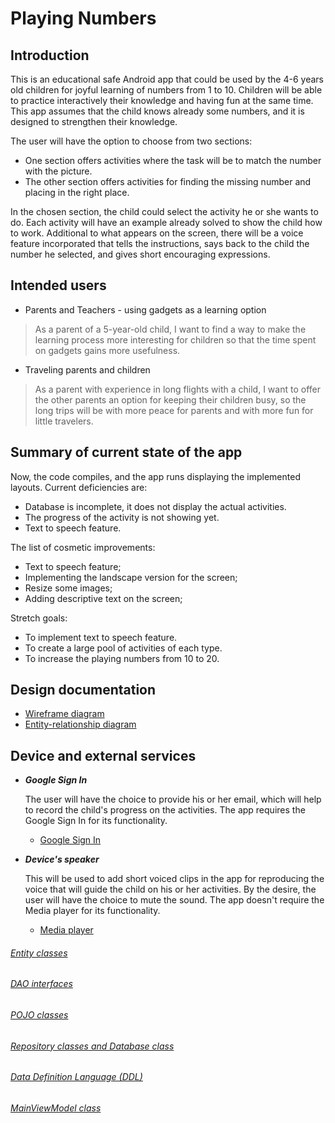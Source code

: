 # Playing Numbers

## Introduction

This is an educational safe Android app that could be used by the 4-6 years old children 
for joyful learning of numbers from 1 to 10. 
Children will be able to practice interactively their knowledge and having fun at the same time. 
This app assumes that the child knows already some numbers, and it is designed to strengthen 
their knowledge. 

The user will have the option to choose from two sections:

   * One section offers activities where the task will be to match the number with the picture. 
   * The other section offers activities for finding the missing number and placing in the right place.

In the chosen section, the child could select the activity he or she wants to do. 
Each activity will have an example already solved to show the child how to work.
Additional to what appears on the screen, there will be a voice feature incorporated that tells the instructions, 
says back to the child the number he selected, and gives short encouraging expressions.   

## Intended users 

   * Parents and Teachers - using gadgets as a learning option
 
   > As a parent of a 5-year-old child, I want to find a way to make the learning process more interesting 
        for children so that the time spent on gadgets gains more usefulness.

   * Traveling parents and children

   > As a parent with experience in long flights with a child, I want to offer the other parents an option for keeping their children busy, 
        so the long trips will be with more peace for parents and with more fun for little travelers.

## Summary of current state of the app

 Now, the code compiles, and the app runs displaying the implemented layouts.
    Current deficiencies are:
   * Database is incomplete, it does not display the actual activities. 
   * The progress of the activity is not showing yet. 
   * Text to speech feature.
   
 The list of cosmetic improvements:
   * Text to speech feature;
   * Implementing the landscape version for the screen;
   * Resize some images;
   * Adding descriptive text on the screen;
   
  Stretch goals:
   * To implement text to speech feature.
   * To create a large pool of activities of each type.
   * To increase the playing numbers from 10 to 20.

## Design documentation

   * [Wireframe diagram](wireframe.md)
   * [Entity-relationship diagram](erd.md)
   
## Device and external services

   * **_Google Sign In_**
   
      The user will have the choice to provide his or her email, which will help to record the child's progress on the activities.
      The app requires the Google Sign In for its functionality. 
      
        * [Google Sign In](https://developers.google.com/identity/sign-in/android/sign-in)
        
   * **_Device's speaker_** 
   
       This will be used to add short voiced clips in the app for reproducing the voice that will guide the child on his or her activities. 
       By the desire, the user will have the choice to mute the sound. 
       The app doesn't require the Media player for its functionality. 
       
        * [Media player](https://developer.android.com/guide/topics/media/mediaplayer)
        
###### [Entity classes](https://github.com/anhristian/play-numbers/tree/master/app/src/main/java/edu/cnm/deepdive/playnumbers/model/entity)

###### [DAO interfaces](https://github.com/anhristian/play-numbers/tree/master/app/src/main/java/edu/cnm/deepdive/playnumbers/model/dao)

###### [POJO classes](https://github.com/anhristian/play-numbers/tree/master/app/src/main/java/edu/cnm/deepdive/playnumbers/model/pojo)

###### [Repository classes and Database class](https://github.com/anhristian/play-numbers/tree/master/app/src/main/java/edu/cnm/deepdive/playnumbers/service)

###### [Data Definition Language (DDL)](https://github.com/anhristian/play-numbers/blob/master/docs/sql/ddl.sql)        
  
###### [MainViewModel class](https://github.com/anhristian/play-numbers/tree/master/app/src/main/java/edu/cnm/deepdive/playnumbers/viewmodel)
   